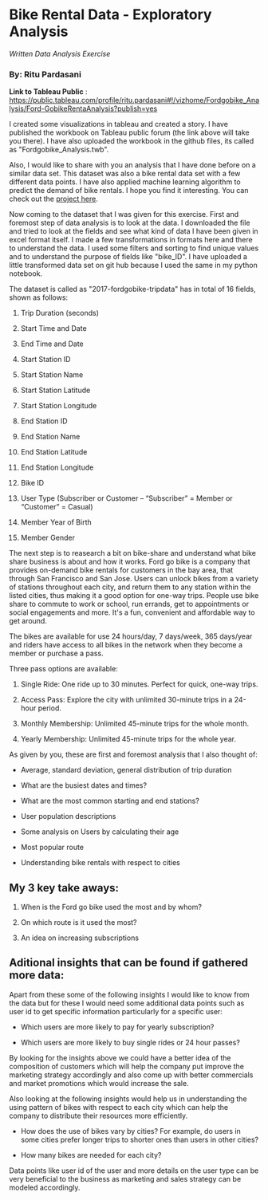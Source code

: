# Bike Rental Data - Exploratory Analysis 
_Written Data Analysis Exercise_

### By: Ritu Pardasani

**Link to Tableau Public** : https://public.tableau.com/profile/ritu.pardasani#!/vizhome/Fordgobike_Analysis/Ford-GobikeRentaAnalysis?publish=yes

I created some visualizations in tableau and created a story. I have published the workbook on Tableau public forum (the link above will take you there). I have also uploaded the workbook in the github files, its called as "Fordgobike_Analysis.twb".

Also, I would like to share with you an analysis that I have done before on a similar data set. This dataset was also a bike rental data set with a few different data points. I have also applied machine learning algorithm to predict the demand of bike rentals. I hope you find it interesting. You can check out the [project here](https://databricks-prod-cloudfront.cloud.databricks.com/public/4027ec902e239c93eaaa8714f173bcfc/8181352227773554/2637382646426183/8924879640601769/latest.html).

Now coming to the dataset that I was given for this exercise. 
First and foremost step of data analysis is to look at the data. I downloaded the file and tried to look at the fields and see what kind of data I have been given in excel format itself. I made a few transformations in formats here and there to understand the data. I used some filters and sorting to find unique values and to understand the purpose of fields like "bike_ID". I have uploaded a little transformed data set on git hub because I used the same in my python notebook. 

The dataset is called as "2017-fordgobike-tripdata" has in total of 16 fields, shown as follows:  


1. Trip Duration (seconds)<br>

2. Start Time and Date<br>

3. End Time and Date<br>

4. Start Station ID<br>

5. Start Station Name<br>

6. Start Station Latitude<br>

7. Start Station Longitude<br>

8. End Station ID<br>

9. End Station Name<br>

10. End Station Latitude<br>

12. End Station Longitude<br>

13. Bike ID<br>

14. User Type (Subscriber or Customer – “Subscriber” = Member or “Customer” = Casual)<br>

15. Member Year of Birth<br>

16. Member Gender<br>

The next step is to reasearch a bit on bike-share and understand what bike share business is about and how it works. Ford go bike is a company that provides on-demand bike rentals for customers in the bay area, that through San Francisco and San Jose. Users can unlock bikes from a variety of stations throughout each city, and return them to any station within the listed cities, thus making it a good option for one-way trips. People use bike share to commute to work or school, run errands, get to appointments or social engagements and more. It's a fun, convenient and affordable way to get around.

The bikes are available for use 24 hours/day, 7 days/week, 365 days/year and riders have access to all bikes in the network when they become a member or purchase a pass. 

Three pass options are available:
1. Single Ride: One ride up to 30 minutes. Perfect for quick, one-way trips.


2. Access Pass: Explore the city with unlimited 30-minute trips in a 24-hour period.


3. Monthly Membership: Unlimited 45-minute trips for the whole month.


4. Yearly Membership: Unlimited 45-minute trips for the whole year.

As given by you, these are first and foremost analysis that I also thought of:

- Average, standard deviation, general distribution of trip duration


- What are the busiest dates and times?


- What are the most common starting and end stations?


- User population descriptions


- Some analysis on Users by calculating their age 


- Most popular route 


- Understanding bike rentals with respect to cities

## My 3 key take aways:

1. When is the Ford go bike used the most and by whom?


2. On which route is it used the most? 

3. An idea on increasing subscriptions


## Aditional insights that can be found if gathered more data:

Apart from these some of the following insights I would like to know from the data but for these I would need some additional data points such as user id to get specific information particularly for a specific user:

- Which users are more likely to pay for yearly subscription?

- Which users are more likely to buy single rides or 24 hour passes? 

By looking for the insights above we could have a better idea of the composition of customers which will help the company put improve the marketing strategy accordingly and also come up with better commercials and market promotions which would increase the sale.

Also looking at the following insights would help us in understanding the using pattern of bikes with respect to each city which can help the company to distribute their resources more efficiently. 

- How does the use of bikes vary by cities? For example, do users in some cities prefer longer trips to shorter ones than users in other cities? 


- How many bikes are needed for each city? 

Data points like user id of the user and more details on the user type can be very beneficial to the business as marketing and sales strategy can be modeled accordingly. 
